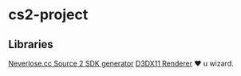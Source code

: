# cs2-project

## Libraries
[Neverlose.cc Source 2 SDK generator](https://github.com/neverlosecc/source2gen)
[D3DX11 Renderer](https://github.com/ooodummy/renderer) ♥️ u wizard.
